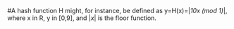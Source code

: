 #A hash function H might, for instance, be defined as y=H(x)=|_10x (mod 1)_|, where x in R, y in [0,9], and  |_x_| is the floor function.

